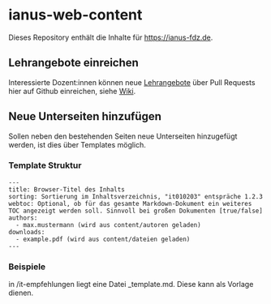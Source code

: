 # ianus-web-content

Dieses Repository enthält die Inhalte für https://ianus-fdz.de.

## Lehrangebote einreichen

Interessierte Dozent:innen können neue [Lehrangebote](https://ianus-fdz.de/lehrangebote) über Pull Requests hier auf Github einreichen, siehe [Wiki](https://github.com/dainst/ianus-web-content/wiki/Erstellung-von-Lehrangeboten).

## Neue Unterseiten hinzufügen

Sollen neben den bestehenden Seiten neue Unterseiten hinzugefügt werden, ist dies über Templates möglich.

### Template Struktur
```
---
title: Browser-Titel des Inhalts
sorting: Sortierung im Inhaltsverzeichnis, "it010203" entspräche 1.2.3
webtoc: Optional, ob für das gesamte Markdown-Dokument ein weiteres TOC angezeigt werden soll. Sinnvoll bei großen Dokumenten [true/false] 
authors:
  - max.mustermann (wird aus content/autoren geladen)
downloads:
  - example.pdf (wird aus content/dateien geladen)
---
````


### Beispiele

in /it-empfehlungen liegt eine Datei _template.md. Diese kann als Vorlage dienen.


